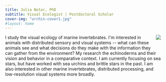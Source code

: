 ```yaml
---
title: Julia Notar, PhD
subtitle: Visual Ecologist | Postdoctoral Scholar
cover-img: "urchin-cover1.jpg"
#layout: home
---
```


<img style="float: right; padding-bottom: 20px;" src="/o_echinata.png">

I study the visual ecology of marine invertebrates. I'm interested in animals with distributed sensory and visual systems -- what can these animals see and what decisions do they make with the information they can gather from the environment? My research the echinoderms and their vision and behavior in a comparative context. I am currently focusing on sea stars, but have worked with sea urchins and brittle stars in the past. I am also interested in other marine invertebrates, distributed processing, and low-resolution visual systems more broadly.

